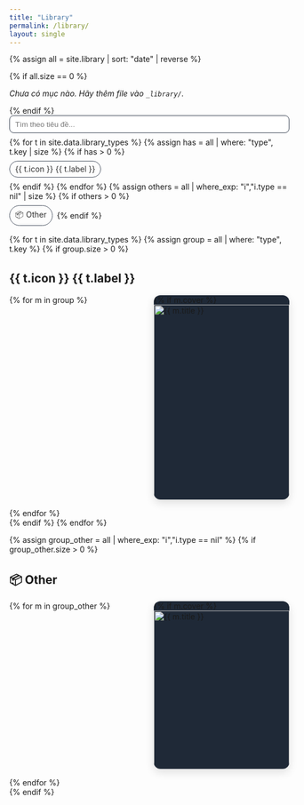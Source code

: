 ```yaml
---
title: "Library"
permalink: /library/
layout: single
---
```


{% assign all = site.library | sort: "date" | reverse %}

{% if all.size == 0 %}
<p><em>Chưa có mục nào. Hãy thêm file vào <code>_library/</code>.</em></p>
{% endif %}

<!-- Thanh filter đơn giản: ô tìm kiếm + các type có item -->
<div style="display:flex;gap:.5rem;flex-wrap:wrap;align-items:center;margin:0 0 1rem 0">
  <input id="lib-search" placeholder="Tìm theo tiêu đề..." style="flex:1;min-width:220px;padding:.45rem .6rem;border-radius:8px;border:1px solid var(--mm-muted-border,#374151)">
  {% for t in site.data.library_types %}
    {% assign has = all | where: "type", t.key | size %}
    {% if has > 0 %}
      <a href="#{{ t.key | slugify }}" class="chip">{{ t.icon }} {{ t.label }}</a>
    {% endif %}
  {% endfor %}
  {% assign others = all | where_exp: "i","i.type == nil" | size %}
  {% if others > 0 %}<a href="#other" class="chip">📦 Other</a>{% endif %}
</div>

<style>
  .chip{ padding:.35rem .6rem; border:1px solid var(--mm-muted-border,#374151);
         border-radius:999px; text-decoration:none; opacity:.9 }
  .card{ text-decoration:none; color:inherit; border-radius:12px; overflow:hidden;
         box-shadow:0 6px 16px rgba(0,0,0,.12); background:var(--card-bg,#1f2937) }
  .grid{ display:grid; grid-template-columns:repeat(auto-fill,minmax(220px,1fr)); gap:16px }
  .badge{ display:inline-block; font-size:.75rem; opacity:.8; padding:.15rem .5rem;
          border:1px solid var(--mm-muted-border,#374151); border-radius:999px; }
  .tags{ display:flex; flex-wrap:wrap; gap:.25rem; margin-top:.25rem }
</style>

<!-- Render theo thứ tự trong _data/library_types.yml -->
{% for t in site.data.library_types %}
  {% assign group = all | where: "type", t.key %}
  {% if group.size > 0 %}
  <h2 id="{{ t.key | slugify }}" style="margin-top:2rem">{{ t.icon }} {{ t.label }}</h2>
  <div class="grid" data-group="{{ t.key }}">
    {% for m in group %}
      <a class="card lib-item" href="{{ m.url | relative_url }}" data-title="{{ m.title | downcase }} {% if m.tags %}{{ m.tags | join: ' ' | downcase }}{% endif %}">
        {% if m.cover %}<img src="{{ m.cover | relative_url }}" alt="{{ m.title }}" style="width:100%;aspect-ratio:16/10;object-fit:cover">{% endif %}
        <div style="padding:10px 12px">
          <div style="display:flex;justify-content:space-between;align-items:center;gap:.5rem">
            <h3 style="margin:.2rem 0 .3rem 0;font-size:1rem">{{ m.title }}</h3>
            <span class="badge">{{ t.label }}</span>
          </div>
          {% if m.date %}<p style="margin:.15rem 0 0 0;opacity:.75;font-size:.9rem">{{ m.date | date: "%Y-%m-%d" }}</p>{% endif %}
          {% if m.tags %}
            <div class="tags">
              {% for tag in m.tags %}
                <span class="badge">{{ tag }}</span>
              {% endfor %}
            </div>
          {% endif %}
        </div>
      </a>
    {% endfor %}
  </div>
  {% endif %}
{% endfor %}

<!-- Nhóm “Other” cho item thiếu type -->
{% assign group_other = all | where_exp: "i","i.type == nil" %}
{% if group_other.size > 0 %}
  <h2 id="other" style="margin-top:2rem">📦 Other</h2>
  <div class="grid">
    {% for m in group_other %}
      <a class="card lib-item" href="{{ m.url | relative_url }}" data-title="{{ m.title | downcase }} {% if m.tags %}{{ m.tags | join: ' ' | downcase }}{% endif %}">
        {% if m.cover %}<img src="{{ m.cover | relative_url }}" alt="{{ m.title }}" style="width:100%;aspect-ratio:16/10;object-fit:cover">{% endif %}
        <div style="padding:10px 12px">
          <h3 style="margin:.2rem 0 .3rem 0;font-size:1rem">{{ m.title }}</h3>
          {% if m.date %}<p style="margin:0;opacity:.75;font-size:.9rem">{{ m.date | date: "%Y-%m-%d" }}</p>{% endif %}
        </div>
      </a>
    {% endfor %}
  </div>
{% endif %}

<script>
  const q = document.getElementById('lib-search');
  if (q){
    q.addEventListener('input', e=>{
      const v = e.target.value.trim().toLowerCase();
      for (const el of document.querySelectorAll('.lib-item')){
        const hit = el.getAttribute('data-title')?.includes(v);
        el.style.display = (v==="" || hit) ? '' : 'none';
      }
    });
  }
</script>
